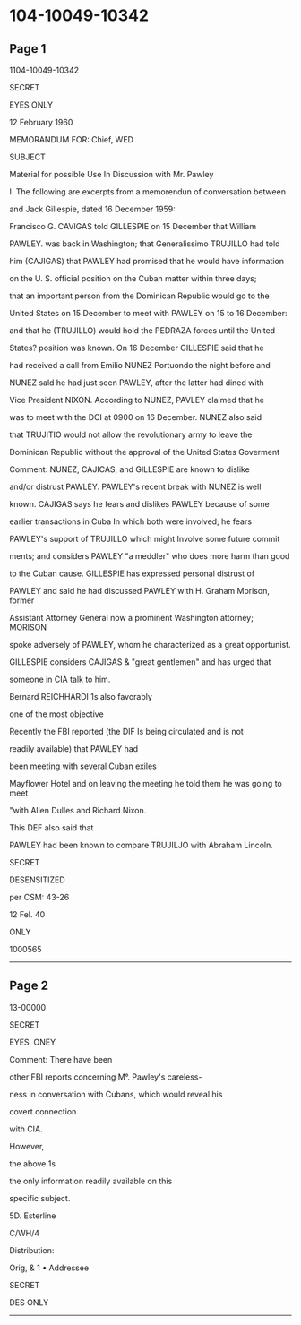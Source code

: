 # 104-10049-10342

## Page 1

1104-10049-10342

SECRET

EYES ONLY

12 February 1960

MEMORANDUM FOR: Chief, WED

SUBJECT

Material for possible Use In Discussion with Mr. Pawley

I. The following are excerpts from a memorendun of conversation between

and Jack Gillespie, dated 16 December 1959:

Francisco G. CAVIGAS told GILLESPIE on 15 December that William

PAWLEY. was back in Washington; that Generalissimo TRUJILLO had told

him (CAJIGAS) that PAWLEY had promised that he would have information

on the U. S. official position on the Cuban matter within three days;

that an important person from the Dominican Republic would go to the

United States on 15 December to meet with PAWLEY on 15 to 16 December:

and that he (TRUJILLO) would hold the PEDRAZA forces until the United

States? position was known. On 16 December GILLESPIE said that he

had received a call from Emilio NUNEZ Portuondo the night before and

NUNEZ sald he had just seen PAWLEY, after the latter had dined with

Vice President NIXON. According to NUNEZ, PAVLEY claimed that he

was to meet with the DCI at 0900 on 16 December. NUNEZ also said

that TRUJITIO would not allow the revolutionary army to leave the

Dominican Republic without the approval of the United States Goverment

Comment: NUNEZ, CAJICAS, and GILLESPIE are known to dislike

and/or distrust PAWLEY. PAWLEY's recent break with NUNEZ is well

known. CAJIGAS says he fears and dislikes PAWLEY because of some

earlier transactions in Cuba In which both were involved; he fears

PAWLEY's support of TRUJILLO which might Involve some future commit

ments; and considers PAWLEY "a meddler" who does more harm than good

to the Cuban cause. GILLESPIE has expressed personal distrust of

PAWLEY and said he had discussed PAWLEY with H. Graham Morison, former

Assistant Attorney General now a prominent Washington attorney; MORISON

spoke adversely of PAWLEY, whom he characterized as a great opportunist.

GILLESPIE considers CAJIGAS & "great gentlemen" and has urged that

someone in CIA talk to him.

Bernard REICHHARDI 1s also favorably

one of the most objective

Recently the FBI reported (the DIF Is being circulated and is not

readily available) that PAWLEY had

been meeting with several Cuban exiles

Mayflower Hotel and on leaving the meeting he told them he was going to meet

"with Allen Dulles and Richard Nixon.

This DEF also said that

PAWLEY had been known to compare TRUJILJO with Abraham Lincoln.

SECRET

DESENSITIZED

per CSM: 43-26

12 Fel. 40

ONLY

1000565

---

## Page 2

13-00000

SECRET

EYES, ONEY

Comment: There have been

other FBI reports concerning M°. Pawley's careless-

ness in conversation with Cubans, which would reveal his

covert connection

with CIA.

However,

the above 1s

the only information readily available on this

specific subject.

5D. Esterline

C/WH/4

Distribution:

Orig, & 1 • Addressee

SECRET

DES ONLY

---


